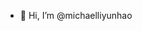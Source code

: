- 👋 Hi, I’m @michaelliyunhao 



<!---
- 👀 I’m interested in human motion understanding and generation
- 🌱 I’m currently learning ...
- 💞️ I’m looking to collaborate on ...
- 📫 How to reach me ...
--->

<!---
michaelliyunhao/michaelliyunhao is a ✨ special ✨ repository because its `README.md` (this file) appears on your GitHub profile.
You can click the Preview link to take a look at your changes.
--->
